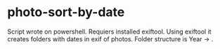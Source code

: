 # photo-sort-by-date

Script wrote on powershell. Requiers installed exiftool.
Using exiftool it creates folders with dates in exif of photos. Folder structure is Year -> <yyyy-mm-dd>.